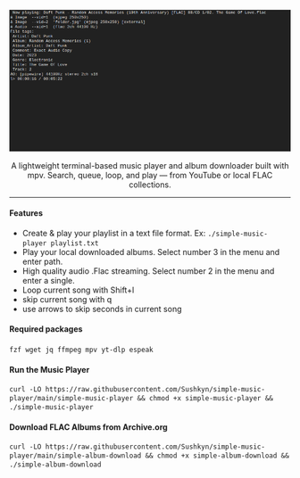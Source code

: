 <div align="center">

![Description](example.png)

A lightweight terminal-based music player and album downloader built with mpv.
Search, queue, loop, and play — from YouTube or local FLAC collections.
</div>

---

#### Features
 
 - Create & play your playlist in a text file format. Ex: `./simple-music-player playlist.txt`
 - Play your local downloaded albums. Select number 3 in the menu and enter path.
 - High quality audio .Flac streaming. Select number 2 in the menu and enter a single.
 - Loop current song with Shift+l
 - skip current song with q
 - use arrows to skip seconds in current song


#### Required packages

`fzf wget jq ffmpeg mpv yt-dlp espeak`

#### Run the Music Player
```
curl -LO https://raw.githubusercontent.com/Sushkyn/simple-music-player/main/simple-music-player && chmod +x simple-music-player && ./simple-music-player
```

#### Download FLAC Albums from Archive.org
```
curl -LO https://raw.githubusercontent.com/Sushkyn/simple-music-player/main/simple-album-download && chmod +x simple-album-download && ./simple-album-download
```
